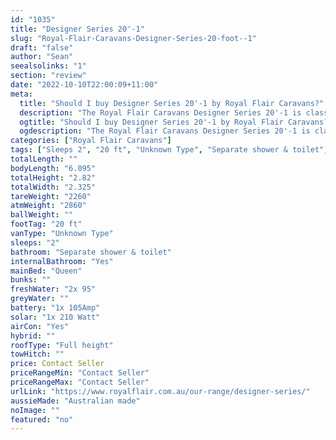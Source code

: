 ```yaml
---
id: "1035"
title: "Designer Series 20'-1"
slug: "Royal-Flair-Caravans-Designer-Series-20-foot--1"
draft: "false"
author: "Sean"
seealsolinks: "1"
section: "review"
date: "2022-10-10T22:00:09+11:00"
meta:
  title: "Should I buy Designer Series 20'-1 by Royal Flair Caravans?"
  description: "The Royal Flair Caravans Designer Series 20'-1 is classed as Unknown Type, and sleeps 2 people. It is Australian made and comes in at 20 ft. It generally has Separate shower & toilet."
  ogtitle: "Should I buy Designer Series 20'-1 by Royal Flair Caravans?"
  ogdescription: "The Royal Flair Caravans Designer Series 20'-1 is classed as Unknown Type, and sleeps 2 people. It is Australian made and comes in at 20 ft. It generally has Separate shower & toilet."
categories: ["Royal Flair Caravans"]
tags: ["Sleeps 2", "20 ft", "Unknown Type", "Separate shower & toilet", "Full height", "Price Unknown", "Australian made"]
totalLength: ""
bodyLength: "6.095"
totalHeight: "2.82"
totalWidth: "2.325"
tareWeight: "2260"
atmWeight: "2860"
ballWeight: ""
footTag: "20 ft"
vanType: "Unknown Type"
sleeps: "2"
bathroom: "Separate shower & toilet"
internalBathroom: "Yes"
mainBed: "Queen"
bunks: ""
freshWater: "2x 95"
greyWater: ""
battery: "1x 105Amp"
solar: "1x 210 Watt"
airCon: "Yes"
hybrid: ""
roofType: "Full height"
towHitch: ""
price: Contact Seller
priceRangeMin: "Contact Seller"
priceRangeMax: "Contact Seller"
urlLink: "https://www.royalflair.com.au/our-range/designer-series/"
aussieMade: "Australian made"
noImage: ""
featured: "no"
---
```

